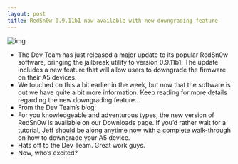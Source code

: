 ```yaml
---
layout: post
title: RedSn0w 0.9.11b1 now available with new downgrading feature
---
```

![img](http://media.idownloadblog.com/wp-content/uploads/2011/12/RedSn0w-logo.jpg)
* The Dev Team has just released a major update to its popular RedSn0w software, bringing the jailbreak utility to version 0.9.11b1. The update includes a new feature that will allow users to downgrade the firmware on their A5 devices.
* We touched on this a bit earlier in the week, but now that the software is out we have quite a bit more information. Keep reading for more details regarding the new downgrading feature…
* From the Dev Team’s blog:
* For you knowledgeable and adventurous types, the new version of RedSn0w is available on our Downloads page. If you’d rather wait for a tutorial, Jeff should be along anytime now with a complete walk-through on how to downgrade your A5 device.
* Hats off to the Dev Team. Great work guys.
* Now, who’s excited?

